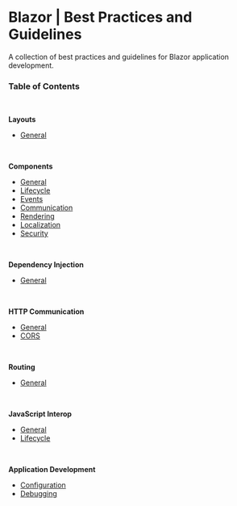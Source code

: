 # Blazor | Best Practices and Guidelines

A collection of best practices and guidelines for Blazor application development.

### Table of Contents
<br>

**Layouts**

 - [General](https://github.com/sfvicente/BlazorStyleGuide/blob/master/Layouts-General.md)
 <br>

**Components**

 - [General](https://github.com/sfvicente/BlazorStyleGuide/blob/master/Components-General.md)
 - [Lifecycle](https://github.com/sfvicente/BlazorStyleGuide/blob/master/Components-Lifecycle.md)
 - [Events](https://github.com/sfvicente/BlazorStyleGuide/blob/master/Components-Events.md)
 - [Communication](https://github.com/sfvicente/BlazorStyleGuide/blob/master/Components-Communication.md)
 - [Rendering](https://github.com/sfvicente/BlazorStyleGuide/blob/master/Components-Rendering.md)
 - [Localization](https://github.com/sfvicente/BlazorStyleGuide/blob/master/Components-Localization.md)
 - [Security](https://github.com/sfvicente/BlazorStyleGuide/blob/master/Components-Security.md)
 <br>

 **Dependency Injection**

 - [General](https://github.com/sfvicente/BlazorStyleGuide/blob/master/DependencyInjection-General.md)
 <br>

 **HTTP Communication**

 - [General](https://github.com/sfvicente/BlazorStyleGuide/blob/master/HttpCommunication-General.md)
 - [CORS](https://github.com/sfvicente/BlazorStyleGuide/blob/master/HttpCommunication-Cors.md)
 <br>

**Routing**

- [General](https://github.com/sfvicente/BlazorStyleGuide/blob/master/Routing-General.md)
<br>

**JavaScript Interop**

- [General](https://github.com/sfvicente/BlazorStyleGuide/blob/master/JavaScriptInterop-General.md)
- [Lifecycle](https://github.com/sfvicente/BlazorStyleGuide/blob/master/JavaScriptInterop-Lifecycle.md)
<br>

**Application Development**

- [Configuration](https://github.com/sfvicente/BlazorStyleGuide/blob/master/ApplicationDevelopment-Configuration.md)
- [Debugging](https://github.com/sfvicente/BlazorStyleGuide/blob/master/ApplicationDevelopment-Debugging.md)
<br>